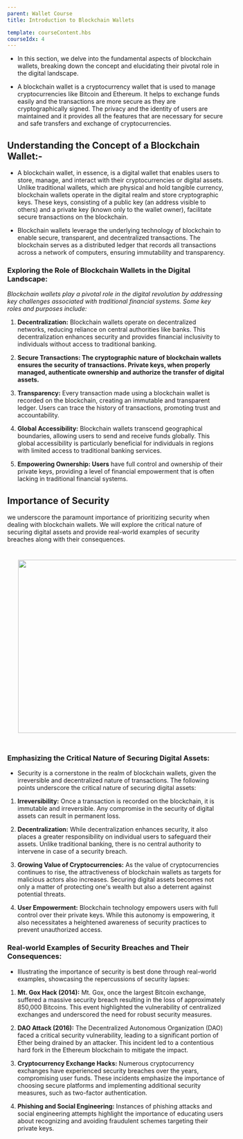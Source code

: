 ```yaml
---
parent: Wallet Course
title: Introduction to Blockchain Wallets

template: courseContent.hbs
courseIdx: 4
---
```



- In this section, we delve into the fundamental aspects of blockchain wallets, breaking down the concept and elucidating their pivotal role in the digital landscape.

- A blockchain wallet is a cryptocurrency wallet that is used to manage cryptocurrencies like Bitcoin and Ethereum. It helps to exchange funds easily and the transactions are more secure as they are cryptographically signed. The privacy and the identity of users are maintained and it provides all the features that are necessary for secure and safe transfers and exchange of cryptocurrencies. 

## Understanding the Concept of a Blockchain Wallet:-

- A blockchain wallet, in essence, is a digital wallet that enables users to store, manage, and interact with their cryptocurrencies or digital assets. Unlike traditional wallets, which are physical and hold tangible currency, blockchain wallets operate in the digital realm and store cryptographic keys. These keys, consisting of a public key (an address visible to others) and a private key (known only to the wallet owner), facilitate secure transactions on the blockchain.

- Blockchain wallets leverage the underlying technology of blockchain to enable secure, transparent, and decentralized transactions. The blockchain serves as a distributed ledger that records all transactions across a network of computers, ensuring immutability and transparency.




### Exploring the Role of Blockchain Wallets in the Digital Landscape:

*Blockchain wallets play a pivotal role in the digital revolution by addressing key challenges associated with traditional financial systems. Some key roles and purposes include:*

1. <strong>Decentralization:</strong> Blockchain wallets operate on decentralized networks, reducing reliance on central authorities like banks. This decentralization enhances security and provides financial inclusivity to individuals without access to traditional banking.

2. <Strong>Secure Transactions: The cryptographic nature of blockchain wallets ensures the security of transactions. Private keys, when properly managed, authenticate ownership and authorize the transfer of digital assets.</strong>

3. <strong>Transparency:</strong> Every transaction made using a blockchain wallet is recorded on the blockchain, creating an immutable and transparent ledger. Users can trace the history of transactions, promoting trust and accountability.

4. <strong>Global Accessibility:</strong> Blockchain wallets transcend geographical boundaries, allowing users to send and receive funds globally. This global accessibility is particularly beneficial for individuals in regions with limited access to traditional banking services.

5. <strong>Empowering Ownership: Users</strong> have full control and ownership of their private keys, providing a level of financial empowerment that is often lacking in traditional financial systems.


## Importance of Security

 we underscore the paramount importance of prioritizing security when dealing with blockchain wallets. We will explore the critical nature of securing digital assets and provide real-world examples of security breaches along with their consequences.

<img src="/img/courses/xdc/Security.png" style="width:855px; height: 400px; align-content: center; margin: 25px;"/>

### Emphasizing the Critical Nature of Securing Digital Assets:

- Security is a cornerstone in the realm of blockchain wallets, given the irreversible and decentralized nature of transactions. The following points underscore the critical nature of securing digital assets:

1. <strong>Irreversibility:</strong> Once a transaction is recorded on the blockchain, it is immutable and irreversible. Any compromise in the security of digital assets can result in permanent loss.

2. <strong>Decentralization:</strong> While decentralization enhances security, it also places a greater responsibility on individual users to safeguard their assets. Unlike traditional banking, there is no central authority to intervene in case of a security breach.

3. <strong>Growing Value of Cryptocurrencies:</strong> As the value of cryptocurrencies continues to rise, the attractiveness of blockchain wallets as targets for malicious actors also increases. Securing digital assets becomes not only a matter of protecting one's wealth but also a deterrent against potential threats.

4. <strong>User Empowerment:</strong> Blockchain technology empowers users with full control over their private keys. While this autonomy is empowering, it also necessitates a heightened awareness of security practices to prevent unauthorized access.

### Real-world Examples of Security Breaches and Their Consequences:



- Illustrating the importance of security is best done through real-world examples, showcasing the repercussions of security lapses:

1. <strong>Mt. Gox Hack (2014):</strong> Mt. Gox, once the largest Bitcoin exchange, suffered a massive security breach resulting in the loss of approximately 850,000 Bitcoins. This event highlighted the vulnerability of centralized exchanges and underscored the need for robust security measures.

2. <strong>DAO Attack (2016):</strong> The Decentralized Autonomous Organization (DAO) faced a critical security vulnerability, leading to a significant portion of Ether being drained by an attacker. This incident led to a contentious hard fork in the Ethereum blockchain to mitigate the impact.

3. <strong>Cryptocurrency Exchange Hacks:</strong> Numerous cryptocurrency exchanges have experienced security breaches over the years, compromising user funds. These incidents emphasize the importance of choosing secure platforms and implementing additional security measures, such as two-factor authentication.

4. <strong>Phishing and Social Engineering:</strong> Instances of phishing attacks and social engineering attempts highlight the importance of educating users about recognizing and avoiding fraudulent schemes targeting their private keys.